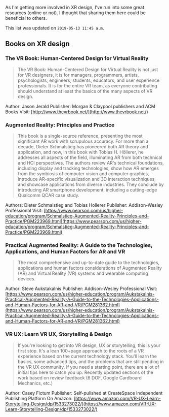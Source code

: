 As I'm getting more involved in XR design, I've run into some great resources (online or not). I thought that sharing them here could be beneficial to others.

This list was updated on `2019-05-13 11:45 a.m.`

## Books on XR design
### The VR Book: Human-Centered Design for Virtual Reality
>The VR Book: Human-Centered Design for Virtual Reality is not just for VR designers, it is for managers, programmers, artists, psychologists, engineers, students, educators, and user experience professionals.  It is for the entire VR team, as everyone contributing should understand at least the basics of the many aspects of VR design.

Author: Jason Jerald
Publisher: Morgan & Claypool publishers and ACM Books
Visit: [http://www.thevrbook.net/](http://www.thevrbook.net/)
### Augmented Reality: Principles and Practice
>This book is a single-source reference, presenting the most significant AR work with scrupulous accuracy. For more than a decade, Dieter Schmalstieg has pioneered both AR theory and application, and now, in this book with Tobias H. Höllerer, he addresses all aspects of the field, illuminating AR from both technical and HCI perspectives. The authors review AR's technical foundations, including display and tracking technologies; show how AR emerges from the symbiosis of computer vision and computer graphics, introduce AR-specific visualization and 3D interaction techniques, and showcase applications from diverse industries. They conclude by introducing AR smartphone development, including a cutting-edge Qualcomm QCAR case study.

Authors: Dieter Schmalstieg and Tobias Hollerer
Publisher: Addison-Wesley Professional
Visit: [https://www.pearson.com/us/higher-education/program/Schmalstieg-Augmented-Reality-Principles-and-Practice/PGM223969.html](https://www.pearson.com/us/higher-education/program/Schmalstieg-Augmented-Reality-Principles-and-Practice/PGM223969.html)
### Practical Augmented Reality: A Guide to the Technologies, Applications, and Human Factors for AR and VR
>The most comprehensive and up-to-date guide to the technologies, applications and human factors considerations of Augmented Reality (AR) and Virtual Reality (VR) systems and wearable computing devices. 

Author: Steve Aukstakalnis
Publisher: Addison-Wesley Professional
Visit: [https://www.pearson.com/us/higher-education/program/Aukstakalnis-Practical-Augmented-Reality-A-Guide-to-the-Technologies-Applications-and-Human-Factors-for-AR-and-VR/PGM281362.html](https://www.pearson.com/us/higher-education/program/Aukstakalnis-Practical-Augmented-Reality-A-Guide-to-the-Technologies-Applications-and-Human-Factors-for-AR-and-VR/PGM281362.html)
### VR UX: Learn VR UX, Storytelling & Design
> If you're looking to get into VR design, UX or storytelling, this is your first stop. It's a lean 100+page approach to the roots of a VR experience based on the current technology stack. You'll learn the basics, some advanced tips, and the problems that are still pending in the VR UX community. If you need a starting point, there are a lot of initial tips here to catch you up. Recently updated sections of the work based on review feedback (6 DOF, Google Cardboard Mechanics, etc.)

Author: Casey Fictum
Publisher: Self-pulished at CreateSpace Independent Publishing Platform
On Amazon: [https://www.amazon.com/VR-UX-Learn-Storytelling-Design/dp/1533273022/](https://www.amazon.com/VR-UX-Learn-Storytelling-Design/dp/1533273022/)